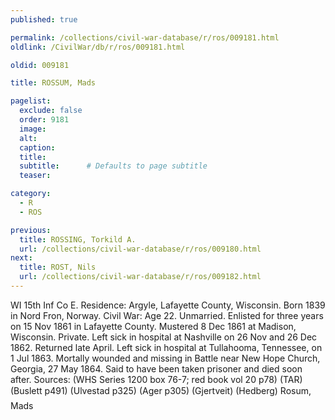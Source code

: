 ```yaml
---
published: true

permalink: /collections/civil-war-database/r/ros/009181.html
oldlink: /CivilWar/db/r/ros/009181.html

oldid: 009181

title: ROSSUM, Mads

pagelist:
  exclude: false
  order: 9181
  image: 
  alt:
  caption:
  title:
  subtitle:      # Defaults to page subtitle
  teaser:

category: 
  - R 
  - ROS

previous:
  title: ROSSING, Torkild A.
  url: /collections/civil-war-database/r/ros/009180.html  
next:
  title: ROST, Nils
  url: /collections/civil-war-database/r/ros/009182.html   
---
```

WI 15th Inf Co E. Residence: Argyle, Lafayette County, Wisconsin. Born 1839 in Nord Fron, Norway. Civil War: Age 22. Unmarried. Enlisted for three years on 15 Nov 1861 in Lafayette County. Mustered 8 Dec 1861 at Madison, Wisconsin. Private. Left sick in hospital at Nashville on 26 Nov and 26 Dec 1862. Returned late April. Left sick in hospital at Tullahooma, Tennessee, on 1 Jul 1863. Mortally wounded and missing in Battle near New Hope Church, Georgia, 27 May 1864. Said to have been taken prisoner and died soon after. Sources: (WHS Series 1200 box 76-7; red book vol 20 p78) (TAR) (Buslett p491) (Ulvestad p325) (Ager p305) (Gjertveit) (Hedberg) &#147;Rosum, Mads&#148;